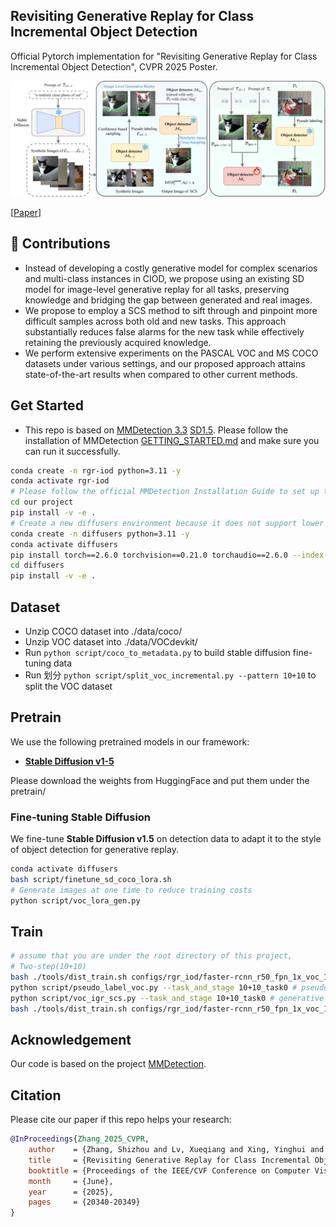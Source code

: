 ## Revisiting Generative Replay for Class Incremental Object Detection

Official Pytorch implementation for "Revisiting Generative Replay for Class Incremental Object Detection", CVPR 2025 Poster.

![image-20250818142604338](./assets/frame_work.jpg)

[[Paper](https://openaccess.thecvf.com/content/CVPR2025/html/Zhang_Revisiting_Generative_Replay_for_Class_Incremental_Object_Detection_CVPR_2025_paper.html)]

## 🚀 Contributions

- Instead of developing a costly generative model for complex scenarios and multi-class instances in CIOD, we propose using an existing SD model for image-level generative replay for all tasks, preserving knowledge and bridging the gap between generated and real images.
- We propose to employ a SCS method to sift through and pinpoint more difficult samples across both old and new tasks. This approach substantially reduces false alarms for the new task while effectively retaining the previously acquired knowledge.
- We perform extensive experiments on the PASCAL VOC and MS COCO datasets under various settings, and our proposed approach attains state-of-the-art results when compared to other current methods.

## Get Started

- This repo is based on [MMDetection 3.3](https://github.com/open-mmlab/mmdetection)  [SD1.5](https://github.com/huggingface/diffusers). Please follow the installation of MMDetection [GETTING_STARTED.md](https://mmdetection.readthedocs.io/en/latest/get_started.html) and make sure you can run it successfully.
```bash
conda create -n rgr-iod python=3.11 -y
conda activate rgr-iod
# Please follow the official MMDetection Installation Guide to set up this environment (PyTorch, MMCV, MMEngine, etc.).
cd our project
pip install -v -e .
# Create a new diffusers environment because it does not support lower versions of pytorch
conda create -n diffusers python=3.11 -y
conda activate diffusers
pip install torch==2.6.0 torchvision==0.21.0 torchaudio==2.6.0 --index-url https://download.pytorch.org/whl/cu118
cd diffusers
pip install -v -e .
```

## Dataset

- Unzip COCO dataset into ./data/coco/
- Unzip VOC dataset into ./data/VOCdevkit/
- Run `python script/coco_to_metadata.py` to build stable diffusion fine-tuning data 
- Run 划分 `python script/split_voc_incremental.py --pattern 10+10` to split the VOC dataset 
## Pretrain

We use the following pretrained models in our framework:

- [**Stable Diffusion v1-5**](https://huggingface.co/runwayml/stable-diffusion-v1-5)

Please download the weights from HuggingFace and put them under the pretrain/ 

### **Fine-tuning Stable Diffusion**

We fine-tune **Stable Diffusion v1.5** on detection data to adapt it to the style of object detection for generative replay.

```bash
conda activate diffusers
bash script/finetune_sd_coco_lora.sh
# Generate images at one time to reduce training costs
python script/voc_lora_gen.py 
```


## Train
```bash
# assume that you are under the root directory of this project,
# Two-step(10+10)
bash ./tools/dist_train.sh configs/rgr_iod/faster-rcnn_r50_fpn_1x_voc_10_10_task0.py 4   # train base 10 cats
python script/pseudo_label_voc.py --task_and_stage 10+10_task0 # pseudo_label
python script/voc_igr_scs.py --task_and_stage 10+10_task0 # generative replay
bash ./tools/dist_train.sh configs/rgr_iod/faster-rcnn_r50_fpn_1x_voc_10+10_task1_rgr.py 4   # train incr 10 cats
```

## Acknowledgement
Our code is based on the project [MMDetection](https://github.com/open-mmlab/mmdetection).

## Citation
Please cite our paper if this repo helps your research:

```bibtex
@InProceedings{Zhang_2025_CVPR,
    author    = {Zhang, Shizhou and Lv, Xueqiang and Xing, Yinghui and Wu, Qirui and Xu, Di and Zhang, Yanning},
    title     = {Revisiting Generative Replay for Class Incremental Object Detection},
    booktitle = {Proceedings of the IEEE/CVF Conference on Computer Vision and Pattern Recognition (CVPR)},
    month     = {June},
    year      = {2025},
    pages     = {20340-20349}
}
```









